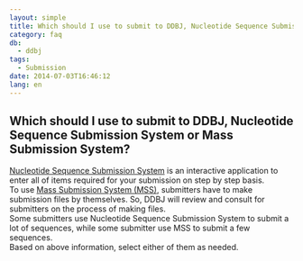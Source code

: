```yaml
---
layout: simple
title: Which should I use to submit to DDBJ, Nucleotide Sequence Submission System or Mass Submission System?
category: faq
db:
  - ddbj
tags: 
  - Submission
date: 2014-07-03T16:46:12
lang: en
---
```


## Which should I use to submit to DDBJ, Nucleotide Sequence Submission System or Mass Submission System?

<p><a href="/ddbj/web-submission-e.html">Nucleotide Sequence Submission System</a> is an interactive application to enter all of items required for your submission on step by step basis. <br>To use <a href="/ddbj/mss-e.html">Mass Submission System (MSS)</a>, submitters have to make submission files by themselves. So, DDBJ will review and consult for submitters on the process of making files. <br>Some submitters use Nucleotide Sequence Submission System to submit a lot of sequences, while some submitter use MSS to submit a few sequences. <br>Based on above information, select either of them as needed. </p>
